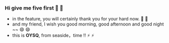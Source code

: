 ### Hi give me five first 👋 👋 
- in the feature, you will certainly thank you for your hard now. 💬 💬
- and my friend, I wish you good morning, good afternoon and good night ~~ 😄 😄
- this is **OYSQ**, from seaside，time !! ⚡ ⚡

<!--
**oysq/oysq** is a ✨ _special_ ✨ repository because its `README.md` (this file) appears on your GitHub profile.

Here are some ideas to get you started:

- 🔭 I’m currently working on ...
- 🌱 I’m currently learning ...
- 👯 I’m looking to collaborate on ...
- 🤔 I’m looking for help with ...
- 💬 Ask me about ...
- 📫 How to reach me: ...
- 😄 Pronouns: ...
- ⚡ Fun fact: ...
-->
